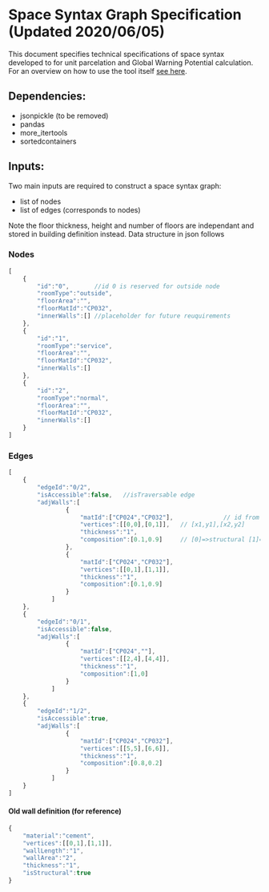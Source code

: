 # Space Syntax Graph Specification (Updated 2020/06/05)
This document specifies technical specifications of space syntax developed to for unit parcelation and Global Warning Potential calculation. For an overview on how to use the tool itself [see here](../README.md).

## Dependencies:
- jsonpickle (to be removed)
- pandas
- more_itertools
- sortedcontainers

## Inputs:
Two main inputs are required to construct a space syntax graph:
- list of nodes
- list of edges (corresponds to nodes)

Note the floor thickness, height and number of floors are independant and stored in building definition instead.
Data structure in json follows
### Nodes
```js
[
	{
		"id":"0",		//id 0 is reserved for outside node
		"roomType":"outside",
		"floorArea":"",
		"floorMatId":"CP032",
		"innerWalls":[]	//placeholder for future reuquirements
	},
	{
		"id":"1",
		"roomType":"service",
		"floorArea":"",
		"floorMatId":"CP032",
		"innerWalls":[]
	},
	{
		"id":"2",
		"roomType":"normal",
		"floorArea":"",
		"floorMatId":"CP032",
		"innerWalls":[]
	}
]
```
### Edges
```js
[
	{
		"edgeId":"0/2",
		"isAccessible":false,   //isTraversable edge
		"adjWalls":[    
				{
					"matId":["CP024","CP032"],				// id from lcadb [0]=>structural [1]=>infill
					"vertices":[[0,0],[0,1]],   // [x1,y1],[x2,y2]
					"thickness":"1",
					"composition":[0.1,0.9]		// [0]=>structural [1]=>infill
				},
				{
					"matId":["CP024","CP032"],
					"vertices":[[0,1],[1,1]],
					"thickness":"1",
					"composition":[0.1,0.9]
				}
			]
	},	
	{
		"edgeId":"0/1",
		"isAccessible":false,
		"adjWalls":[
				{
					"matId":["CP024",""],
					"vertices":[[2,4],[4,4]],
					"thickness":"1",
					"composition":[1,0]
				}
			]
	},
	{
		"edgeId":"1/2",
		"isAccessible":true,
		"adjWalls":[
				{
					"matId":["CP024","CP032"],
					"vertices":[[5,5],[6,6]],
					"thickness":"1",
					"composition":[0.8,0.2]
				}
			]
	}
]
```
#### Old wall definition (for reference)
```js
{
	"material":"cement",
	"vertices":[[0,1],[1,1]],
	"wallLength":"1",
	"wallArea":"2",
	"thickness":"1",
	"isStructural":true
}
```
